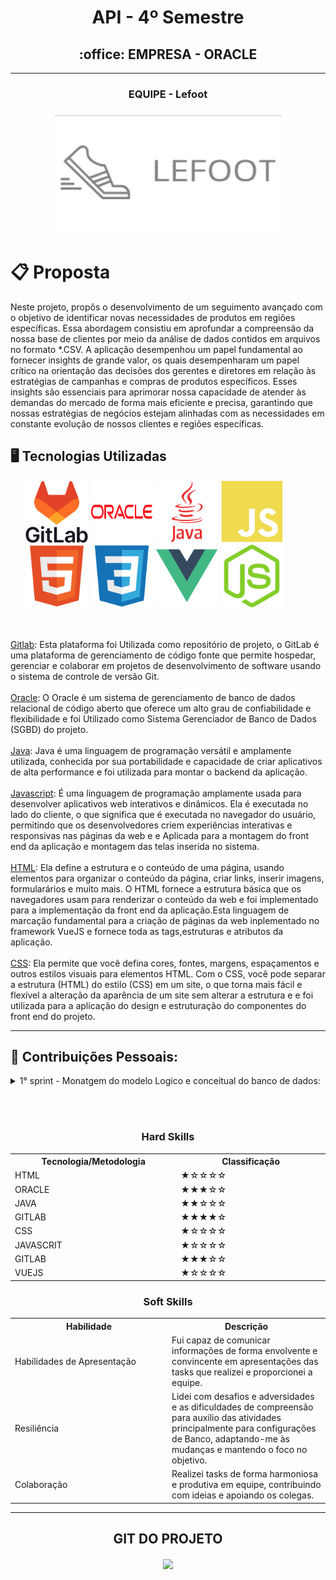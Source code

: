 <h1 align="center"> API - 4º Semestre</h1>
<h2 align="center">:office: EMPRESA - ORACLE </h2>


----------------------------------------------------------------------------------------------------------------------------------------------------------------------------------
<h3 align="center"> 
 EQUIPE - Lefoot
<h3 align="center"> 

![logo_projeto](https://github.com/Orlandi-a11/PortifolioFatecApi/blob/main/IMG/lefoot.jpeg)



# :clipboard: Proposta
Neste projeto, propôs o desenvolvimento de um seguimento avançado com o objetivo de identificar novas necessidades de produtos em regiões específicas. Essa abordagem consistiu em aprofundar a compreensão da nossa base de clientes por meio da análise de dados contidos em arquivos no formato *.CSV. A aplicação desempenhou um papel fundamental ao fornecer insights de grande valor, os quais desempenharam um papel crítico na orientação das decisões dos gerentes e diretores em relação às estratégias de campanhas e compras de produtos específicos. Esses insights são essenciais para aprimorar nossa capacidade de atender às demandas do mercado de forma mais eficiente e precisa, garantindo que nossas estratégias de negócios estejam alinhadas com as necessidades em constante evolução de nossos clientes e regiões específicas.

## :desktop_computer: Tecnologias Utilizadas
<ul>
<img src="https://raw.githubusercontent.com/devicons/devicon/1119b9f84c0290e0f0b38982099a2bd027a48bf1/icons/gitlab/gitlab-original-wordmark.svg" width="100"    height="100" />	
<img src="https://github.com/Orlandi-a11/PortifolioFatecApi/blob/main/IMG/oracle-logo.png" width="100" height="100" />
<img src="https://raw.githubusercontent.com/devicons/devicon/1119b9f84c0290e0f0b38982099a2bd027a48bf1/icons/java/java-plain-wordmark.svg" width="100" height="100" />
<img src="https://raw.githubusercontent.com/devicons/devicon/master/icons/javascript/javascript-plain.svg" width="100" height="100" />
<img src="https://raw.githubusercontent.com/devicons/devicon/master/icons/html5/html5-original.svg" width="100" height="100" />
<img src="https://raw.githubusercontent.com/devicons/devicon/master/icons/css3/css3-original.svg" width="100" height="100" />
<img src="https://raw.githubusercontent.com/devicons/devicon/master/icons/vuejs/vuejs-original.svg" width="100" height="100" />
<img src="https://raw.githubusercontent.com/devicons/devicon/master/icons/nodejs/nodejs-original.svg" width="100" height="100" />




</ul>
 <br></br>
 <a href="https://gitlab.com">Gitlab</a>: Esta plataforma foi  Utilizada como repositório de projeto, o GitLab é uma plataforma de gerenciamento de código fonte que permite hospedar, gerenciar e colaborar em projetos de desenvolvimento de software usando o sistema de controle de versão Git.
<br></br>
<a href="https://www.oracle.com/br/">Oracle</a>: O Oracle  é um sistema de gerenciamento de banco de dados relacional de código aberto que oferece um alto grau de confiabilidade e flexibilidade e foi  Utilizado como Sistema Gerenciador de Banco de Dados (SGBD) do projeto.
<br></br>
<a href="https://www.java.com">Java</a>: Java é uma linguagem de programação versátil e amplamente utilizada, conhecida por sua portabilidade e capacidade de criar aplicativos de alta performance e foi utilizada para montar o backend da aplicação. 
<br></br>
<a href="https://developer.mozilla.org/en-US/docs/Web/JavaScript">Javascript</a>: É uma linguagem de programação amplamente usada para desenvolver aplicativos web interativos e dinâmicos. Ela é executada no lado do cliente, o que significa que é executada no navegador do usuário, permitindo que os desenvolvedores criem experiências interativas e responsivas nas páginas da web e e  Aplicada para a montagem do front end da aplicação e montagem das telas inserida no sistema.
<br></br>
<a href="https://developer.mozilla.org/en-US/docs/Web/HTML">HTML</a>:  Ela define a estrutura e o conteúdo de uma página, usando elementos para organizar o conteúdo da página, criar links, inserir imagens, formularários e muito mais. O HTML fornece a estrutura básica que os navegadores usam para renderizar o conteúdo da web e foi  implementado para a implementação da front end da aplicação.Esta linguagem de marcação fundamental para a criação de páginas da web inplementado no framework VueJS e fornece toda as tags,estruturas e atributos da aplicação. 
<br></br>
<a href="https://developer.mozilla.org/en-US/docs/Web/CSS">CSS</a>: Ela permite que você defina cores, fontes, margens, espaçamentos e outros estilos visuais para elementos HTML. Com o CSS, você pode separar a estrutura (HTML) do estilo (CSS) em um site, o que torna mais fácil e flexível a alteração da aparência de um site sem alterar a estrutura e e foi utilizada para a aplicação do design e estruturação do componentes do front end do projeto.


-------------------------------------------------------------------------------------------------------------------------------------------------------------

 ## :dart: Contribuições Pessoais: 

<details>
<summary> 1° sprint - Monatgem do modelo Logico e conceitual do banco de dados: </summary>

 
- Nesta primeira apresentação trabalhei na elaboração e montagem do banco de dados, além de dar início à sua implementação no Oracle. Também dedicamos tempo à prototipagem de telas no Figma, visando criar uma representação visual do sistema;

2°  Sprint - Alterações no banco de dados e alteração da plataforma:
- Realizei a  alteração de colunas e tabelas para sua intergração e inserção em formato oracle sqlDevolper;


3° Sprint - Configuração do oracle cloud:
- Trabalho na criação e configuração para realizar a integração do oracle cloud no projeto.

  
</details>


<br></br>

<h3 align="center"> Hard Skills </h3>
  <table align="center">
    <tr>
      <th width="300px">Tecnologia/Metodologia</th>
      <th width="300px">Classificação</th>
    </tr>
    <tr>
      <td>HTML</td>
      <td>★☆☆☆☆</td>
    </tr>
    <tr>
      <td>ORACLE</td>
      <td>★★★☆☆</td>
    </tr>	
    <tr>
      <td>JAVA</td>
      <td>★★☆☆☆</td>
    </tr>
    <tr>
      <td>GITLAB</td>
      <td>★★★★☆</td>
    </tr>
     <tr>
      <td>CSS</td>
      <td>★☆☆☆☆</td>
    </tr>
      <tr>
      <td>JAVASCRIT</td>
      <td>★☆☆☆☆</td>
    </tr>
 <tr>
      <td>GITLAB</td>
      <td>★★★☆☆</td>
    </tr>
<tr>
      <td>VUEJS</td>
      <td>★☆☆☆☆</td>
    </tr>


  </table>

 <h3 align="center">Soft Skills</h3>
  <table align="center">
    <tr>
      <th width="300px">Habilidade</th>
      <th width="300px">Descrição</th>
    </tr>
    <tr>
      <td>Habilidades de Apresentação</td>
      <td>Fui capaz de comunicar informações de forma envolvente e convincente em apresentações das tasks que realizei e proporcionei a equipe.</td>
    </tr>
    <tr>
      <td>Resiliência</td>
      <td>Lidei com desafios e adversidades e as dificuldades de compreensão para auxilio das atividades principalmente para configurações de Banco, adaptando-me às mudanças e mantendo o foco no objetivo.</td>
    </tr>
    <tr>
      <td>Colaboração</td>
      <td>Realizei tasks de forma harmoniosa e produtiva em equipe, contribuindo com ideias e apoiando os colegas.</td>
  </table>

----------------------------------------------------------------------------------------------------------------------------------------------------------------------------------

<h2 align="center"> GIT DO PROJETO</h2>

<h5 align="center"><a href="https://gitlab.com/vueforce1/lefoot"><img src="https://img.shields.io/badge/GitHub-Repositório Projeto-181717?style=for-the-badge&logo=github"></a>
</h5>




